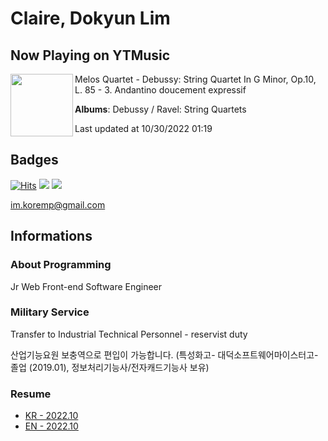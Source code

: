 # Claire, Dokyun Lim

## Now Playing on YTMusic

[<img align="left" width="100" src="https://lh3.googleusercontent.com/t3uxSSVJ6Y5js_gPNNQeT2p2Ft1skDPa4-A3n62BFatM6rZjoOWgbpRek7KX8EW4jxmezCU21SMM93uO">](https://music.youtube.com/watch?v=TDgTUewLkIA)

Melos Quartet - Debussy: String Quartet In G Minor, Op.10, L. 85 - 3. Andantino doucement expressif

**Albums**: Debussy / Ravel: String Quartets

Last updated at 10/30/2022 01:19

## Badges

[![Hits](https://hits.seeyoufarm.com/api/count/incr/badge.svg?url=https%3A%2F%2Fgithub.com%2Fkoremp%2Fkormep&count_bg=%2379C83D&title_bg=%23555555&icon=&icon_color=%23E7E7E7&title=hits&edge_flat=false)](https://hits.seeyoufarm.com)
<a href="https://dev.to/koremp"><img src="https://img.shields.io/badge/dev.to-0A0A0A?style=for-the-badge&logo=devdotto&logoColor=white"/></a>
<a href="https://www.linkedin.com/in/koremp"><img src="https://img.shields.io/badge/LinkedIn-0077B5?style=flat-square&logo=linkedin&logoColor=white"/></a>

im.koremp@gmail.com

## Informations

### About Programming

Jr Web Front-end Software Engineer

### Military Service

Transfer to Industrial Technical Personnel - reservist duty

산업기능요원 보충역으로 편입이 가능합니다. (특성화고- 대덕소프트웨어마이스터고- 졸업 (2019.01), 정보처리기능사/전자캐드기능사 보유)

### Resume

* [KR - 2022.10](./resume/README.md)
* [EN - 2022.10](./resume/README.en.md)
